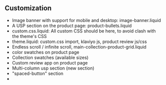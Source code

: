 ## Customization

* Image banner with support for mobile and desktop: image-banner.liquid
* A USP section on the product page: product-bullets.liquid
* custom.css.liquid: All custom CSS should be here, to avoid clash with the theme's CSS
* theme.liquid: custom.css import, klaviyo js, product review js/css
* Endless scroll / infinite scroll, main-collection-product-grid.liquid
* color swatches on product page
* Collection swatches (available sizes)
* Custom review app on product page
* Multi-column usp section (new section)
* "spaced-button" section 
* 